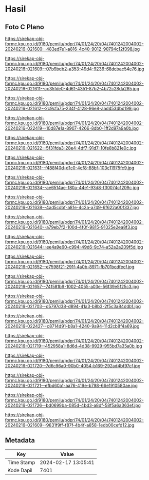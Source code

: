 # Hasil

## Foto C Plano

https://sirekap-obj-formc.kpu.go.id/9180/pemilu/pdpr/74/01/24/20/04/7401242004002-20240216-021600--483ed7e1-a816-4c40-9012-90794c12f098.jpg

https://sirekap-obj-formc.kpu.go.id/9180/pemilu/pdpr/74/01/24/20/04/7401242004002-20240216-021609--07b9bdb2-a353-49d4-9236-68dcbac54e76.jpg

https://sirekap-obj-formc.kpu.go.id/9180/pemilu/pdpr/74/01/24/20/04/7401242004002-20240216-021611--cc35fde0-4d61-4351-87b2-4b72c28da285.jpg

https://sirekap-obj-formc.kpu.go.id/9180/pemilu/pdpr/74/01/24/20/04/7401242004002-20240216-021612--2c9cfa75-234f-4128-96e8-aad4534bd199.jpg

https://sirekap-obj-formc.kpu.go.id/9180/pemilu/pdpr/74/01/24/20/04/7401242004002-20240216-022419--10d87e1a-8907-4266-8db0-1ff2d97a9a0b.jpg

https://sirekap-obj-formc.kpu.go.id/9180/pemilu/pdpr/74/01/24/20/04/7401242004002-20240216-021622--5f31fda3-28e4-4df7-91d7-10fe8b821e0c.jpg

https://sirekap-obj-formc.kpu.go.id/9180/pemilu/pdpr/74/01/24/20/04/7401242004002-20240216-021631--f488f40d-d1c0-4cf8-88bf-103c11975fc9.jpg

https://sirekap-obj-formc.kpu.go.id/9180/pemilu/pdpr/74/01/24/20/04/7401242004002-20240216-021634--ae6514ae-f80a-44e1-93d8-f30074c1209c.jpg

https://sirekap-obj-formc.kpu.go.id/9180/pemilu/pdpr/74/01/24/20/04/7401242004002-20240216-021638--4ad5cdbf-a81e-4c2a-a749-6f622a00f337.jpg

https://sirekap-obj-formc.kpu.go.id/9180/pemilu/pdpr/74/01/24/20/04/7401242004002-20240216-021640--a79eb7f2-100d-4f0f-9815-91025e2ea8f3.jpg

https://sirekap-obj-formc.kpu.go.id/9180/pemilu/pdpr/74/01/24/20/04/7401242004002-20240216-021644--ee4a9e60-c994-49d6-9c74-a52a2a209f5d.jpg

https://sirekap-obj-formc.kpu.go.id/9180/pemilu/pdpr/74/01/24/20/04/7401242004002-20240216-021652--e7598f21-291f-4a0b-8971-fb701bcdfecf.jpg

https://sirekap-obj-formc.kpu.go.id/9180/pemilu/pdpr/74/01/24/20/04/7401242004002-20240216-021657--74f581b9-1002-4055-a03e-56f39e5f25c3.jpg

https://sirekap-obj-formc.kpu.go.id/9180/pemilu/pdpr/74/01/24/20/04/7401242004002-20240216-021703--d5797d38-d894-41a3-b8b3-2f5c3a84ddb1.jpg

https://sirekap-obj-formc.kpu.go.id/9180/pemilu/pdpr/74/01/24/20/04/7401242004002-20240216-022427--c8714d91-b8a1-4240-9a94-11d2cb8f4a69.jpg

https://sirekap-obj-formc.kpu.go.id/9180/pemilu/pdpr/74/01/24/20/04/7401242004002-20240216-021719--452958a1-8d6d-4d38-9929-955bd7a35a0b.jpg

https://sirekap-obj-formc.kpu.go.id/9180/pemilu/pdpr/74/01/24/20/04/7401242004002-20240216-021720--7d6c96a0-90b0-4054-b169-292ad4bf97cf.jpg

https://sirekap-obj-formc.kpu.go.id/9180/pemilu/pdpr/74/01/24/20/04/7401242004002-20240216-021721--efbd60a1-aa76-419e-b798-66e1910580ae.jpg

https://sirekap-obj-formc.kpu.go.id/9180/pemilu/pdpr/74/01/24/20/04/7401242004002-20240216-021726--bd0699ba-085d-4bd3-a8df-58f5a6a363ef.jpg

https://sirekap-obj-formc.kpu.go.id/9180/pemilu/pdpr/74/01/24/20/04/7401242004002-20240216-021609--9831f9ff-f87f-4b4f-a858-1edb00cefd12.jpg


## Metadata

| Key        | Value               |
| ---------- | ------------------- |
| Time Stamp | 2024-02-17 13:05:41 |
| Kode Dapil | 7401                |



